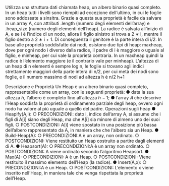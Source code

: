 
Utilizza una struttura dati chiamata heap, un albero binario quasi completo. In un heap tutti i livelli
sono riempiti ad eccezione dell’ultimo, in cui le foglie sono addossate a sinsitra. Grazie a questa sua
proprietà è facile da salvare in un array A, con attributi .length (numero degli elementi dell’array) e
.heap_size (numero degli elementi dell’heap).
La radice è salvata all’inizio di A, e se i è l’indice di un nodo, allora il figlio sinistro si trova a 2 ∗ i,
mentre il figlio destro a 2 ∗ i + 1. Di conseguenza il genitore è la parte intera di i/2. In base alle
proprietà soddisfatte dai nodi, esistono due tipi di heap: maxheap, dove per ogni nodo i diverso dalla
radice, il padre di i è maggiore o uguale al figlio, e minheap, per cui vale la proprietà contraria. In
un maxheap quindi la radice è l’elemento maggiore (e il contrario vale per minheap).
L’altezza di un heap di n elementi è sempre log n, le foglie si trovano agli indici strettamente
maggiori della parte intera di n/2, per cui metà dei nodi sono foglie, e il numero massimo di nodi ad
altezza h è n/2
h+1

Descrizione e Proprietà
Un Heap è un albero binario quasi completo, rappresentabile come un array, con le seguenti
proprietà:
● data la sua altezza ℎ, l’albero è completo fino all’altezza ℎ − 1;
● l’array 𝐴 che descrive l’Heap soddisfa la proprietà di ordinamento parziale degli heap,
ovvero ogni nodo ha valore al più uguale a quello del padre.
Operazioni sugli heap
● Heapify(A,i):
○ PRECONDIZIONI: dato i, indice dell’array A, si assume che i figli di A[i] siano
degli Heap, ma che A[i] sia minore di almeno uno dei suoi figli.
○ POSTCONDIZIONI: A[i] viene spostato in una posizione più bassa dell’albero
rappresentato da A, in maniera che che l’albero sia un Heap.
● Build-Heap(A):
○ PRECONDIZIONI:A è un array, non ordinato.
○ POSTCONDIZIONI: Viene restituito un Heap costruito a partire dagli elementi
di A.
● Heapsort(A):
○ PRECONDIZIONI:A è un array non ordinato.
○ POSTCONDIZIONI: A viene ordinato secondo l’algoritmo Heapsort.
● Max(A):
○ PRECONDIZIONI: A è un Heap.
○ POSTCONDIZIONI: Viene restituito il massimo elemento dell’Heap (la
radice).
● Insert(A,x):
○ PRECONDIZIONI:A è un Heap.
○ POSTCONDIZIONI: L’elemento x viene inserito nell’Heap, in maniera tale che
venga rispettata la proprietà dell’Heap.



